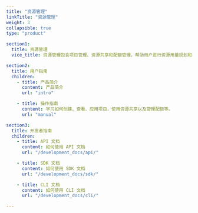 ```yaml
---
title: "资源管理"
linkTitle: "资源管理"
weight: 3
collapsible: true
type: "product"

section1:
  title: 资源管理
  vice_title: 资源管理包含项目管理、资源共享和配额管理，帮助用户进行资源用量规划和管理。 

section2:
  title: 用户指南
  children:
    - title: 产品简介
      content: 产品简介
      url: "intro"

    - title: 操作指南
      content: 学习如何创建、查看、应用项目，使用资源共享以及管理配额等。
      url: "manual"

section3:
  title: 开发者指南
  children:
    - title: API 文档
      content: 如何使用 API 文档
      url: "/development_docs/api/"

    - title: SDK 文档
      content: 如何使用 SDK 文档
      url: "/development_docs/sdk/"

    - title: CLI 文档
      content: 如何使用 CLI 文档
      url: "/development_docs/cli/"

---
```


<!-- type: "product" 这个参数表明这是一个产品index页面 -->
<!-- section1 为产品index页面 主标题 副标题 video  video_img为视频图片  -->
<!-- section2 为产品index页面 第一个大块的用户文档配置  -->
<!-- section3 为产品index页面 第二个大块的开发者文档配置  -->
<!-- section4 为产品index页面 第三个大块的学习路径配置  -->